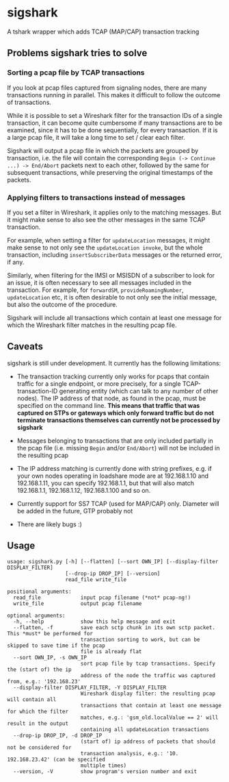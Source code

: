 # sigshark

A tshark wrapper which adds TCAP (MAP/CAP) transaction tracking

## Problems sigshark tries to solve

### Sorting a pcap file by TCAP transactions

If you look at pcap files captured from signaling nodes, there are
many transactions running in parallel. This makes it difficult to
follow the outcome of transactions.

While it is possible to set a Wireshark filter for the transaction IDs
of a single transaction, it can become quite cumbersome if many
transactions are to be examined, since it has to be done sequentially,
for every transaction. If it is a large pcap file, it will take a long
time to set / clear each filter.

Sigshark will output a pcap file in which the packets are grouped by
transaction, i.e. the file will contain the corresponding `Begin (->
Continue ...) -> End/Abort` packets next to each other, followed by
the same for subsequent transactions, while preserving the original
timestamps of the packets.

### Applying filters to transactions instead of messages

If you set a filter in Wireshark, it applies only to the matching
messages. But it might make sense to also see the other messages in
the same TCAP transaction.

For example, when setting a filter for `updateLocation` messages, it
might make sense to not only see the `updateLocation invoke`, but the
whole transaction, including `insertSubscriberData` messages or the
returned error, if any.

Similarly, when filtering for the IMSI or MSISDN of a subscriber to
look for an issue, it is often necessary to see all messages included
in the transaction. For example, for `forwardSM`,
`provideRoamingNumber`, `updateLocation` etc, it is often desirable to
not only see the initial message, but also the outcome of the
procedure.

Sigshark will include all transactions which contain at least one
message for which the Wireshark filter matches in the resulting pcap
file.

## Caveats

sigshark is still under development. It currently has the following
limitations:

- The transaction tracking currently only works for pcaps that contain
  traffic for a single endpoint, or more precisely, for a single
  TCAP-transaction-ID generating entity (which can talk to any number
  of other nodes). The IP address of that node, as found in the pcap,
  must be specified on the command line. __This means that traffic that
  was captured on STPs or gateways which only forward traffic but do
  not terminate transactions themselves can currently not be processed
  by sigshark__

- Messages belonging to transactions that are only included partially
  in the pcap file (i.e. missing `Begin` and/or `End/Abort`) will not
  be included in the resulting pcap

- The IP address matching is currently done with string prefixes,
  e.g. if your own nodes operating in loadshare mode are at
  192.168.1.10 and 192.168.1.11, you can specify 192.168.1.1, but that
  will also match 192.168.1.1, 192.168.1.12, 192.168.1.100 and so on.

- Currently support for SS7 TCAP (used for MAP/CAP) only. Diameter
  will be added in the future, GTP probably not

- There are likely bugs :)

## Usage

```
usage: sigshark.py [-h] [--flatten] [--sort OWN_IP] [--display-filter DISPLAY_FILTER]
                   [--drop-ip DROP_IP] [--version]
                   read_file write_file

positional arguments:
  read_file             input pcap filename (*not* pcap-ng!)
  write_file            output pcap filename

optional arguments:
  -h, --help            show this help message and exit
  --flatten, -f         save each sctp chunk in its own sctp packet. This *must* be performed for
                        transaction sorting to work, but can be skipped to save time if the pcap
                        file is already flat
  --sort OWN_IP, -s OWN_IP
                        sort pcap file by tcap transactions. Specify the (start of) the ip
                        address of the node the traffic was captured from, e.g.: '192.168.23'
  --display-filter DISPLAY_FILTER, -Y DISPLAY_FILTER
                        Wireshark display filter: the resulting pcap will contain all
                        transactions that contain at least one message for which the filter
                        matches, e.g.: 'gsm_old.localValue == 2' will result in the output
                        containing all updateLocation transactions
  --drop-ip DROP_IP, -d DROP_IP
                        (start of) ip address of packets that should not be considered for
                        transaction analysis, e.g.: '10. 192.168.23.42' (can be specified
                        multiple times)
  --version, -V         show program's version number and exit
```

